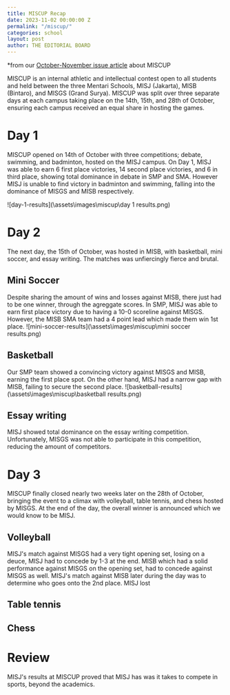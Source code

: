 ```yaml
---
title: MISCUP Recap
date: 2023-11-02 00:00:00 Z
permalink: "/miscup/"
categories: school
layout: post
author: THE EDITORIAL BOARD
---
```


*from our [October-November issue article][issue-article] about MISCUP

MISCUP is an internal athletic and intellectual contest open to all students and held between the three Mentari Schools, MISJ (Jakarta), MISB (Bintaro), and MISGS (Grand Surya). MISCUP was split over three separate days at each campus taking place on the 14th, 15th, and 28th of October, ensuring each campus received an equal share in hosting the games.

# Day 1
MISCUP opened on 14th of October with three competitions; debate, swimming, and badminton, hosted on the MISJ campus. On Day 1, MISJ was able to earn 6 first place victories, 14 second place victories, and 6 in third place, showing total dominance in debate in SMP and SMA. However MISJ is unable to find victory in badminton and swimming, falling into the dominance of MISGS and MISB respectively.

![day-1-results](\assets\images\miscup\day 1 results.png)

# Day 2
The next day, the 15th of October, was hosted in MISB, with basketball, mini soccer, and essay writing. The matches was unfiercingly fierce and brutal. 

## Mini Soccer
Despite sharing the amount of wins and losses against MISB, there just had to be one winner, through the agreggate scores. In SMP, MISJ was able to earn first place victory due to having a 10-0 scoreline against MISGS. However, the MISB SMA team had a 4 point lead which made them win 1st place. 
![mini-soccer-results](\assets\images\miscup\mini soccer results.png)

## Basketball
Our SMP team showed a convincing victory against MISGS and MISB, earning the first place spot. On the other hand, MISJ had a narrow gap with MISB, failing to secure the second place.
![basketball-results](\assets\images\miscup\basketball results.png)

## Essay writing
MISJ showed total dominance on the essay writing competition. Unfortunately, MISGS was not able to participate in this competition, reducing the amount of competitors.

# Day 3
MISCUP finally closed nearly two weeks later on the 28th of October, bringing the event to a climax with volleyball, table tennis, and chess hosted by MISGS. At the end of the day, the overall winner is announced which we would know to be MISJ.

## Volleyball
MISJ's match against MISGS had a very tight opening set, losing on a deuce, MISJ had to concede by 1-3 at the end. MISB which had a solid performance against MISGS on the opening set, had to concede against MISGS as well. MISJ's match against MISB later during the day was to determine who goes onto the 2nd place. MISJ lost

## Table tennis

## Chess

# Review
MISJ's results at MISCUP proved that MISJ has was it takes to compete in sports, beyond the academics. 


[issue-article]: {{site.url}}/monthly%20issue/2023/12/01/October-&-November-2023-Issue.html